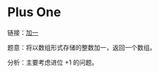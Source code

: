 # Plus One

链接：[加一](https://leetcode-cn.com/problems/plus-one/description/)

题意：将以数组形式存储的整数加一，返回一个数组。

分析：主要考虑进位 +1 的问题。